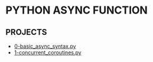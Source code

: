 # PYTHON ASYNC FUNCTION

## PROJECTS

- [0-basic_async_syntax.py](/0x01-python_async_function/0-basic_async_syntax.py)
- [1-concurrent_coroutines.py](/0x01-python_async_function/1-concurrent_coroutines.py)
